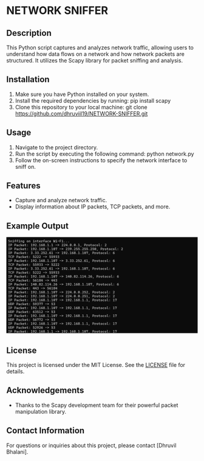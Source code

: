 # NETWORK SNIFFER

## Description
This Python script captures and analyzes network traffic, allowing users to understand how data flows on a network and how network packets are structured. It utilizes the Scapy library for packet sniffing and analysis.

## Installation
1. Make sure you have Python installed on your system.
2. Install the required dependencies by running: pip install scapy
3. Clone this repository to your local machine: git clone https://github.com/dhruviil19/NETWORK-SNIFFER.git

## Usage
1. Navigate to the project directory.
2. Run the script by executing the following command: python network.py
3. Follow the on-screen instructions to specify the network interface to sniff on.

## Features
- Capture and analyze network traffic.
- Display information about IP packets, TCP packets, and more.

## Example Output
![Screenshot](Output.png)

## License
This project is licensed under the MIT License. See the [LICENSE](LICENSE) file for details.

## Acknowledgements
- Thanks to the Scapy development team for their powerful packet manipulation library.

## Contact Information
For questions or inquiries about this project, please contact [Dhruvil Bhalani].
